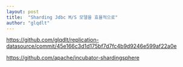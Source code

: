 ```yaml
---
layout: post
title:  "Sharding Jdbc M/S 모델을 효율적으로"
author: "glqdlt"
---
```



https://github.com/glqdlt/replication-datasource/commit/45e166c3d1d175bf7d7fc4b9d9246e599af22a0e

https://github.com/apache/incubator-shardingsphere

